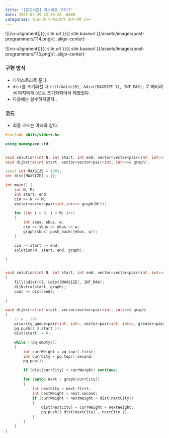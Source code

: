 ```yaml
---
title: "[알고리즘] 최소비용 구하기"
date: 2022-03-29 22:30:28 -0400
categories: 알고리즘 다익스트라 실수기록 C++
---
```


![[no-alignment]]({{ site.url }}{{ site.baseurl }}/assets/images/post-programmers/114.png){: .align-center}


![[no-alignment]]({{ site.url }}{{ site.baseurl }}/assets/images/post-programmers/115.png){: .align-center}



### 구현 방식

- 다익스트라로 푼다.
- `dist`를 초기화할 때 `fill(&dist[0], &dist[MAXSIZE-1], INT_MAX);` 로 해버려서 마지막게 `0`으로 초기화되어서 헤맸었다.
- 다음에는 실수하지말자..


### 코드

- 최종 코드는 아래와 같다.


```cpp
#include <bits/stdc++.h>

using namespace std;


void solution(int N, int start, int end, vector<vector<pair<int, int>>>& graph);
void dijkstra(int start, vector<vector<pair<int, int>>>& graph);

const int MAXSIZE = 1001;
int dist[MAXSIZE] = {};

int main() {
	int N, M;
	int start, end;
	cin >> N >> M;
	vector<vector<pair<int,int>>> graph(N+1);

	for (int i = 0; i < M; i++)
	{
		int sbus, ebus, w;
		cin >> sbus >> ebus >> w;
		graph[sbus].push_back({ebus, w});
	}

	cin >> start >> end;
	solution(N, start, end, graph);

}


void solution(int N, int start, int end, vector<vector<pair<int, int>>>& graph)
{
	fill(&dist[0], &dist[MAXSIZE], INT_MAX);
	dijkstra(start, graph);
	cout << dist[end];

}

void dijkstra(int start, vector<vector<pair<int, int>>>& graph)
{
	// w , idx
	priority_queue<pair<int, int>, vector<pair<int, int>>, greater<pair<int, int>>> pq;
	pq.push({ 0,start });
	dist[start] = 0;

	while (!pq.empty())
	{
		int currWeight = pq.top().first;
		int currCity = pq.top().second;
		pq.pop();

		if (dist[currCity] < currWeight) continue;

		for (auto& next : graph[currCity])
		{
			int nextCity = next.first;
			int nextWeight = next.second;
			if (currWeight + nextWeight < dist[nextCity])
			{
				dist[nextCity] = currWeight + nextWeight;
				pq.push({ dist[nextCity] , nextCity });
			}
		}
	}
}
```
